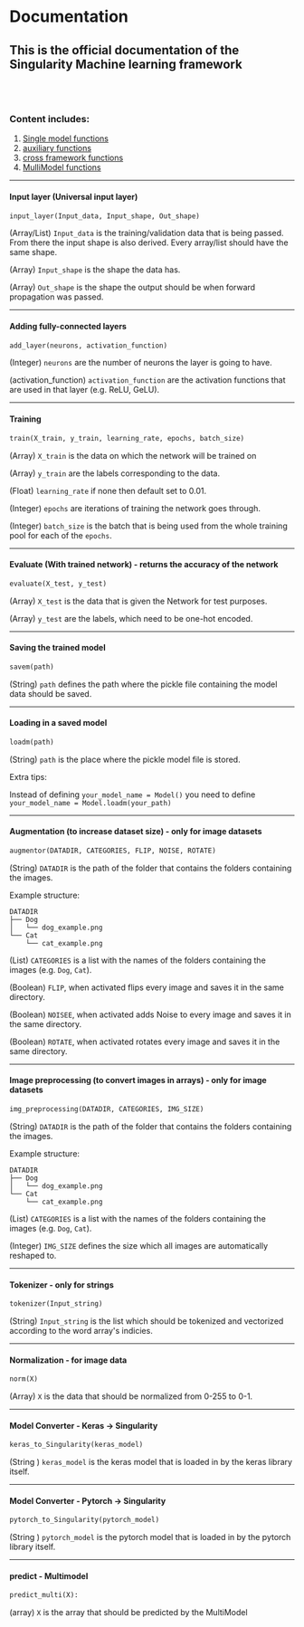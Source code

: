 # Documentation
## This is the official documentation of the Singularity Machine learning framework


<br><br>

### Content includes:

1. [Single model functions](#singlemodel)
2. [auxiliary functions](#auxiliary)
3. [cross framework functions](#cross)
4. [MulliModel functions](#multimodel)

-------------------------------------------------------------------------------------

#### Input layer (Universal input layer) <a name="singlemodel"></a>

  ``` python
  input_layer(Input_data, Input_shape, Out_shape)
  ```
  
  (Array/List)   ```Input_data``` is the training/validation data that is being passed. From there the input shape is also derived. Every array/list should have the        same shape.

  (Array) ```Input_shape``` is the shape the data has.

  (Array) ```Out_shape``` is the shape the output should be when forward propagation was passed.

-------------------------------------------------------------------------------------

#### Adding fully-connected layers <a name="singlemodel"></a>

``` python
add_layer(neurons, activation_function)
```

(Integer) ```neurons``` are the number of neurons the layer is going to have.

(activation_function) ```activation_function``` are the activation functions that are used in that layer (e.g. ReLU, GeLU).

-------------------------------------------------------------------------------------

#### Training <a name="singlemodel"></a>

``` python
train(X_train, y_train, learning_rate, epochs, batch_size)
```

(Array) ```X_train``` is the data on which the network will be trained on

(Array) ```y_train``` are the labels corresponding to the data.

(Float) ```learning_rate``` if none then default set to 0.01.

(Integer) ```epochs``` are iterations of training the network goes through.

(Integer) ```batch_size``` is the batch that is being used from the whole training pool for each of the ```epochs```.

-------------------------------------------------------------------------------------

#### Evaluate (With trained network) - returns the accuracy of the network <a name="singlemodel"></a>

``` python
evaluate(X_test, y_test)
```

(Array) ```X_test``` is the data that is given the Network for test purposes.

(Array) ```y_test``` are the labels, which need to be one-hot encoded.

-------------------------------------------------------------------------------------

#### Saving the trained model <a name="singlemodel"></a>

``` python
savem(path)
```

(String) ```path``` defines the path where the pickle file containing the model data should be saved.

-------------------------------------------------------------------------------------

#### Loading in a saved model <a name="singlemodel"></a>

``` python
loadm(path)
```

(String) ```path``` is the place where the pickle model file is stored.

Extra tips:

Instead of defining ```your_model_name = Model()``` you need to define ``` your_model_name = Model.loadm(your_path)```

-------------------------------------------------------------------------------------

#### Augmentation (to increase dataset size) - only for image datasets <a name="auxiliary"></a>

  ``` python
  augmentor(DATADIR, CATEGORIES, FLIP, NOISE, ROTATE)
  ```
  (String) ```DATADIR``` is the path of the folder that contains the folders containing the images.

  Example structure:
  ```
  DATADIR
  ├── Dog
  │   └── dog_example.png
  └── Cat
      └── cat_example.png
  ```

  (List) ```CATEGORIES``` is a list with the names of the folders containing the images (e.g. ```Dog```, ```Cat```).

  (Boolean) ```FLIP```, when activated flips every image and saves it in the same directory.

  (Boolean) ```NOISEE```, when activated adds Noise to every image and saves it in the same directory.

  (Boolean) ```ROTATE```, when activated rotates every image and saves it in the same directory.

-------------------------------------------------------------------------------------

#### Image preprocessing (to convert images in arrays) - only for image datasets <a name="auxiliary"></a>

  ``` python
  img_preprocessing(DATADIR, CATEGORIES, IMG_SIZE)
  ```

  (String) ```DATADIR``` is the path of the folder that contains the folders containing the images.

  Example structure:
  ```
  DATADIR
  ├── Dog
  │   └── dog_example.png
  └── Cat
      └── cat_example.png
  ```

  (List) ```CATEGORIES``` is a list with the names of the folders containing the images (e.g. ```Dog```, ```Cat```).

  (Integer) ```IMG_SIZE``` defines the size which all images are automatically reshaped to.

-------------------------------------------------------------------------------------

#### Tokenizer - only for strings <a name="auxiliary"></a>

``` python
tokenizer(Input_string)
```

(String) ```Input_string``` is the list which should be tokenized and vectorized according to the word array's indicies.

-------------------------------------------------------------------------------------

#### Normalization - for image data <a name="auxiliary"></a>

``` python
norm(X)
```

(Array) ```X``` is the data that should be normalized from 0-255 to 0-1.

-------------------------------------------------------------------------------------

#### Model Converter - Keras -> Singularity <a name="cross"></a>

```python
keras_to_Singularity(keras_model)
```

(String ) ```keras_model``` is the keras model that is loaded in by the keras library itself.

-------------------------------------------------------------------------------------
  
#### Model Converter - Pytorch -> Singularity <a name="cross"></a>

```python
pytorch_to_Singularity(pytorch_model)
```

(String ) ```pytorch_model``` is the pytorch model that is loaded in by the pytorch library itself.

-------------------------------------------------------------------------------------

#### predict - Multimodel

``` python
predict_multi(X):
```

(array) ```X``` is the array that should be predicted by the MultiModel
